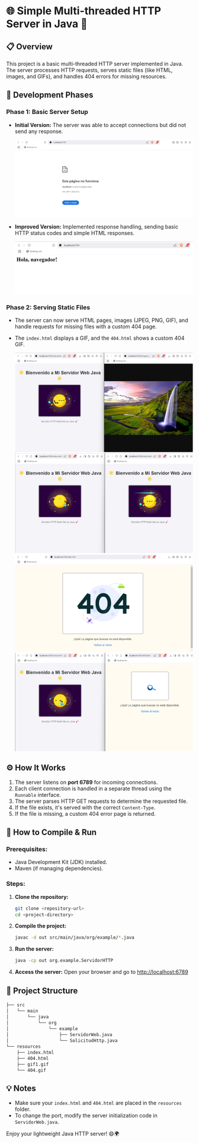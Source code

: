 # 🌐 Simple Multi-threaded HTTP Server in Java 🚀

## 📋 Overview
This project is a basic multi-threaded HTTP server implemented in Java. The server processes HTTP requests, serves static files (like HTML, images, and GIFs), and handles 404 errors for missing resources.

## 🔨 Development Phases

### **Phase 1: Basic Server Setup**
- **Initial Version:** The server was able to accept connections but did not send any response.

  ![](docs/phase1.png)

- **Improved Version:** Implemented response handling, sending basic HTTP status codes and simple HTML responses.

  ![](docs/phase12.png)

### **Phase 2: Serving Static Files**
- The server can now serve HTML pages, images (JPEG, PNG, GIF), and handle requests for missing files with a custom 404 page.
- The `index.html` displays a GIF, and the `404.html` shows a custom 404 GIF.

  ![](docs/phase21.png)
  ![](docs/phase22.png)
  ![](docs/phase23.png)
  ![](docs/phase24.png)

## ⚙️ How It Works
1. The server listens on **port 6789** for incoming connections.
2. Each client connection is handled in a separate thread using the `Runnable` interface.
3. The server parses HTTP GET requests to determine the requested file.
4. If the file exists, it's served with the correct `Content-Type`.
5. If the file is missing, a custom 404 error page is returned.

## 🚀 How to Compile & Run

### **Prerequisites:**
- Java Development Kit (JDK) installed.
- Maven (if managing dependencies).

### **Steps:**
1. **Clone the repository:**
   ```bash
   git clone <repository-url>
   cd <project-directory>
   ```

2. **Compile the project:**
   ```bash
   javac -d out src/main/java/org/example/*.java
   ```

3. **Run the server:**
   ```bash
   java -cp out org.example.ServidorHTTP
   ```

4. **Access the server:**
   Open your browser and go to [http://localhost:6789](http://localhost:6789)

## 📁 Project Structure
```
├── src
│   └── main
│       └── java
│           └── org
│               └── example
│                   ├── ServidorWeb.java
│                   └── SolicitudHttp.java
└── resources
    ├── index.html
    ├── 404.html
    ├── gif1.gif
    └── 404.gif
```

## 💡 Notes
- Make sure your `index.html` and `404.html` are placed in the `resources` folder.
- To change the port, modify the server initialization code in `ServidorWeb.java`.

Enjoy your lightweight Java HTTP server! 😄🌍


